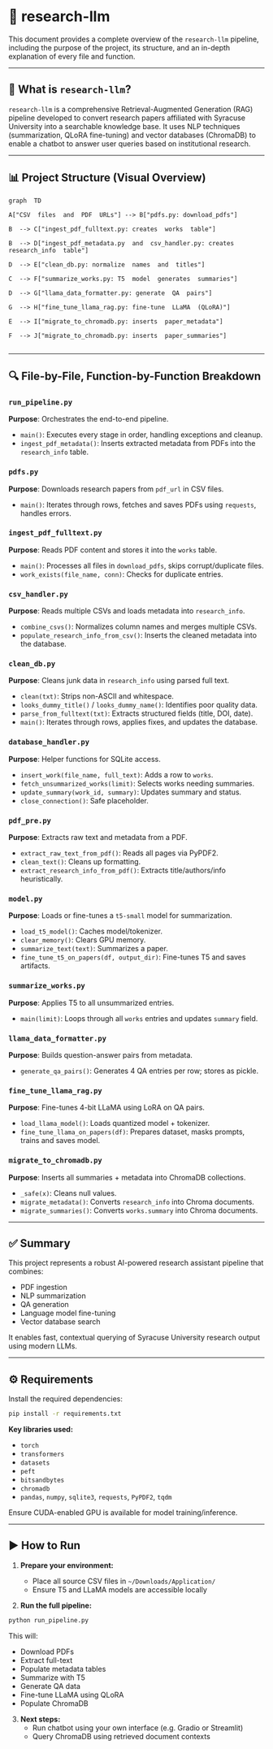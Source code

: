 
# 🧠 research-llm

This document provides a complete overview of the `research-llm` pipeline, including the purpose of the project, its structure, and an in-depth explanation of every file and function.

---

## 📖 What is `research-llm`?

`research-llm` is a comprehensive Retrieval-Augmented Generation (RAG) pipeline developed to convert research papers affiliated with Syracuse University into a searchable knowledge base. It uses NLP techniques (summarization, QLoRA fine-tuning) and vector databases (ChromaDB) to enable a chatbot to answer user queries based on institutional research.

---

## 📊 Project Structure (Visual Overview)

```mermaid
graph  TD

A["CSV  files  and  PDF  URLs"] --> B["pdfs.py: download_pdfs"]

B  --> C["ingest_pdf_fulltext.py: creates  works  table"]

B  --> D["ingest_pdf_metadata.py  and  csv_handler.py: creates  research_info  table"]

D  --> E["clean_db.py: normalize  names  and  titles"]

C  --> F["summarize_works.py: T5  model  generates  summaries"]

D  --> G["llama_data_formatter.py: generate  QA  pairs"]

G  --> H["fine_tune_llama_rag.py: fine-tune  LLaMA  (QLoRA)"]

E  --> I["migrate_to_chromadb.py: inserts  paper_metadata"]

F  --> J["migrate_to_chromadb.py: inserts  paper_summaries"]


```

---

## 🔍 File-by-File, Function-by-Function Breakdown

### `run_pipeline.py`
**Purpose**: Orchestrates the end-to-end pipeline.
- `main()`: Executes every stage in order, handling exceptions and cleanup.
- `ingest_pdf_metadata()`: Inserts extracted metadata from PDFs into the `research_info` table.

### `pdfs.py`
**Purpose**: Downloads research papers from `pdf_url` in CSV files.
- `main()`: Iterates through rows, fetches and saves PDFs using `requests`, handles errors.

### `ingest_pdf_fulltext.py`
**Purpose**: Reads PDF content and stores it into the `works` table.
- `main()`: Processes all files in `download_pdfs`, skips corrupt/duplicate files.
- `work_exists(file_name, conn)`: Checks for duplicate entries.

### `csv_handler.py`
**Purpose**: Reads multiple CSVs and loads metadata into `research_info`.
- `combine_csvs()`: Normalizes column names and merges multiple CSVs.
- `populate_research_info_from_csv()`: Inserts the cleaned metadata into the database.

### `clean_db.py`
**Purpose**: Cleans junk data in `research_info` using parsed full text.
- `clean(txt)`: Strips non-ASCII and whitespace.
- `looks_dummy_title()` / `looks_dummy_name()`: Identifies poor quality data.
- `parse_from_fulltext(txt)`: Extracts structured fields (title, DOI, date).
- `main()`: Iterates through rows, applies fixes, and updates the database.

### `database_handler.py`
**Purpose**: Helper functions for SQLite access.
- `insert_work(file_name, full_text)`: Adds a row to `works`.
- `fetch_unsummarized_works(limit)`: Selects works needing summaries.
- `update_summary(work_id, summary)`: Updates summary and status.
- `close_connection()`: Safe placeholder.

### `pdf_pre.py`
**Purpose**: Extracts raw text and metadata from a PDF.
- `extract_raw_text_from_pdf()`: Reads all pages via PyPDF2.
- `clean_text()`: Cleans up formatting.
- `extract_research_info_from_pdf()`: Extracts title/authors/info heuristically.

### `model.py`
**Purpose**: Loads or fine-tunes a `t5-small` model for summarization.
- `load_t5_model()`: Caches model/tokenizer.
- `clear_memory()`: Clears GPU memory.
- `summarize_text(text)`: Summarizes a paper.
- `fine_tune_t5_on_papers(df, output_dir)`: Fine-tunes T5 and saves artifacts.

### `summarize_works.py`
**Purpose**: Applies T5 to all unsummarized entries.
- `main(limit)`: Loops through all `works` entries and updates `summary` field.

### `llama_data_formatter.py`
**Purpose**: Builds question-answer pairs from metadata.
- `generate_qa_pairs()`: Generates 4 QA entries per row; stores as pickle.

### `fine_tune_llama_rag.py`
**Purpose**: Fine-tunes 4-bit LLaMA using LoRA on QA pairs.
- `load_llama_model()`: Loads quantized model + tokenizer.
- `fine_tune_llama_on_papers(df)`: Prepares dataset, masks prompts, trains and saves model.

### `migrate_to_chromadb.py`
**Purpose**: Inserts all summaries + metadata into ChromaDB collections.
- `_safe(x)`: Cleans null values.
- `migrate_metadata()`: Converts `research_info` into Chroma documents.
- `migrate_summaries()`: Converts `works.summary` into Chroma documents.

---

## ✅ Summary
This project represents a robust AI-powered research assistant pipeline that combines:
- PDF ingestion
- NLP summarization
- QA generation
- Language model fine-tuning
- Vector database search

It enables fast, contextual querying of Syracuse University research output using modern LLMs.

---

## ⚙️ Requirements
Install the required dependencies:

```bash
pip install -r requirements.txt
```

**Key libraries used:**
- `torch`
- `transformers`
- `datasets`
- `peft`
- `bitsandbytes`
- `chromadb`
- `pandas`, `numpy`, `sqlite3`, `requests`, `PyPDF2`, `tqdm`

Ensure CUDA-enabled GPU is available for model training/inference.

---

## ▶️ How to Run

1. **Prepare your environment:**
   - Place all source CSV files in `~/Downloads/Application/`
   - Ensure T5 and LLaMA models are accessible locally

2. **Run the full pipeline:**

```bash
python run_pipeline.py
```

This will:
- Download PDFs
- Extract full-text
- Populate metadata tables
- Summarize with T5
- Generate QA data
- Fine-tune LLaMA using QLoRA
- Populate ChromaDB

3. **Next steps:**
   - Run chatbot using your own interface (e.g. Gradio or Streamlit)
   - Query ChromaDB using retrieved document contexts
